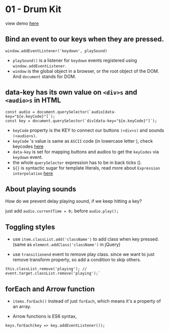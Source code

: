 01 - Drum Kit
=============

view demo [here]()

## Bind an event to our keys when they are pressed.

```
window.addEventListener('keydown', playSound)
```

- ```playSound()``` is a listener for ```keydown``` events registered using ```window.addEventListener```.
- ```window``` is the global object in a browser, or the root object of the DOM. And ```document``` stands for DOM.

## data-key has its own value on ```<div>s``` and ```<audio>s``` in HTML

```
const audio = document.querySelector(`audio[data-key="${e.keyCode}"]`);
const key = document.querySelector(`div[data-key="${e.keyCode}"]`);
```

- ```keyCode``` property is the KEY to connect our buttons ```(<div>s)``` and sounds ```(<audio>s)```.
- ```keyCode``` 's value is same as ```ASCII``` code (in lowercase letter ), check keycodes [here](http://keycode.info/)
- ```data-key``` is set for mapping buttons and audios to get the ```keyCodes``` via ```keydown``` event.
- the whole ```querySelector``` expression has to be in back ticks ().
- ```${}``` is syntactic sugar for template literals, read more about ```Expression interpolation``` [here](https://developer.mozilla.org/en-US/docs/Web/JavaScript/Reference/Template_literals)

## About playing sounds

How do we prevent delay playing sound, if we keep hitting a key?

just add ```audio.currentTime = 0;``` before ```audio.play();```

## Toggling styles

- use ```item.classList.add('className')``` to add class when key pressed. (same as ```element.addClass('className')``` in jQuery)

- use ```transitionend``` event to remove play class. since we want to just remove transform property, so add a condition to skip others.

```if(e.propertyName != 'transform') return;
this.classList.remove('playing'); // event.target.classList.remove('playing');`
```

## forEach and Arrow function

- ```items.forEach()``` instead of just ```forEach```, which means it's a property of an array.

- Arrow functions is ES6 syntax,

```keys.forEach(key => key.addEventListener());```
